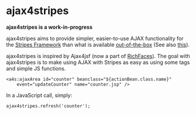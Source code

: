 ajax4stripes
============

**ajax4stripes is a work-in-progress**

ajax4stripes aims to provide simpler, easier-to-use AJAX functionality for
the [Stripes Framework][1] than what is available [out-of-the-box][2] (See 
also [this][3]).

[1]: http://www.stripesframework.org
[2]: http://www.stripesframework.org/display/stripes/AJAX
[3]: http://www.stripesframework.org/display/stripes/AJAX+even+easier

ajax4stripes is inspired by Ajax4jsf (now a part of [RichFaces][richfaces]).
The goal with ajax4stripes is to make using AJAX with Stripes as easy as using
some tags and simple JS functions.

	<a4s:ajaxArea id="counter" beanclass="${actionBean.class.name}"
		event="updateCounter" name="counter.jsp" />

In a JavaScript call, simply:

	ajax4stripes.refresh('counter');

[richfaces]: http://www.jboss.org/richfaces
